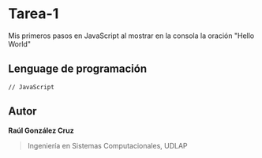 # Tarea-1
Mis primeros pasos en JavaScript al mostrar en la consola la oración "Hello World"

## Lenguage de programación

```[javascript]
// JavaScript
```
## Autor
**Raúl González Cruz**
>Ingeniería en Sistemas Computacionales, UDLAP
